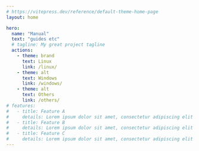 ```yaml
---
# https://vitepress.dev/reference/default-theme-home-page
layout: home

hero:
  name: "Manual"
  text: "guides etc"
  # tagline: My great project tagline
  actions:
    - theme: brand
      text: Linux
      link: /linux/
    - theme: alt
      text: Windows
      link: /windows/
    - theme: alt
      text: Others
      link: /others/
# features:
#   - title: Feature A
#     details: Lorem ipsum dolor sit amet, consectetur adipiscing elit
#   - title: Feature B
#     details: Lorem ipsum dolor sit amet, consectetur adipiscing elit
#   - title: Feature C
#     details: Lorem ipsum dolor sit amet, consectetur adipiscing elit
---
```


